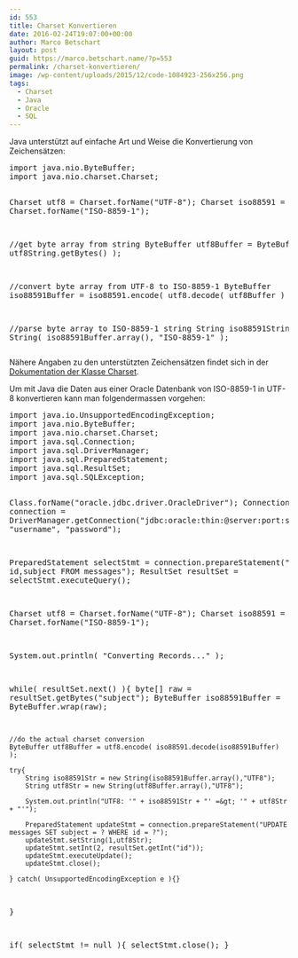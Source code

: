 ```yaml
---
id: 553
title: Charset Konvertieren
date: 2016-02-24T19:07:00+00:00
author: Marco Betschart
layout: post
guid: https://marco.betschart.name/?p=553
permalink: /charset-konvertieren/
image: /wp-content/uploads/2015/12/code-1084923-256x256.png
tags:
  - Charset
  - Java
  - Oracle
  - SQL
---
```

Java unterstützt auf einfache Art und Weise die Konvertierung von Zeichensätzen:

<div class="snippetcpt-wrap" id="snippet-564" data-id="564" data-edit="http://dev.marco-betschart.local/wp-admin/post.php?post=564&action=edit" data-copy="/wp-admin/export.php?type=jekyll&#038;snippet=b31d996337&#038;id=564" data-fullscreen="http://dev.marco-betschart.local/code-snippets/charset-convert/?full-screen=1">
  <pre class="prettyprint linenums lang-java" title="Charset Convert">import java.nio.ByteBuffer;
import java.nio.charset.Charset;

Charset utf8 = Charset.forName("UTF-8");
Charset iso88591 = Charset.forName("ISO-8859-1");

//get byte array from string
ByteBuffer utf8Buffer = ByteBuffer.wrap( utf8String.getBytes() );

//convert byte array from UTF-8 to ISO-8859-1
ByteBuffer iso88591Buffer = iso88591.encode( utf8.decode( utf8Buffer ) );

//parse byte array to ISO-8859-1 string
String iso88591String = new String( iso88591Buffer.array(), "ISO-8859-1" ); </pre>
</div>

Nähere Angaben zu den unterstützten Zeichensätzen findet sich in der <a href="https://docs.oracle.com/javase/7/docs/api/java/nio/charset/Charset.html" target="_blank">Dokumentation der Klasse Charset</a>.

Um mit Java die Daten aus einer Oracle Datenbank von ISO-8859-1 in UTF-8 konvertieren kann man folgendermassen vorgehen:

<div class="snippetcpt-wrap" id="snippet-552" data-id="552" data-edit="http://dev.marco-betschart.local/wp-admin/post.php?post=552&action=edit" data-copy="/wp-admin/export.php?type=jekyll&#038;snippet=b31d996337&#038;id=552" data-fullscreen="http://dev.marco-betschart.local/code-snippets/oracle-charset-convert/?full-screen=1">
  <pre class="prettyprint linenums lang-java" title="Oracle Charset Convert">import java.io.UnsupportedEncodingException;
import java.nio.ByteBuffer;
import java.nio.charset.Charset;
import java.sql.Connection;
import java.sql.DriverManager;
import java.sql.PreparedStatement;
import java.sql.ResultSet;
import java.sql.SQLException;

Class.forName("oracle.jdbc.driver.OracleDriver");
Connection connection = DriverManager.getConnection("jdbc:oracle:thin:@server:port:sid", "username", "password");

PreparedStatement selectStmt = connection.prepareStatement("SELECT id,subject FROM messages");
ResultSet resultSet = selectStmt.executeQuery();

Charset utf8 = Charset.forName("UTF-8");
Charset iso88591 = Charset.forName("ISO-8859-1");

System.out.println( "Converting Records..." );

while( resultSet.next() ){
    byte[] raw = resultSet.getBytes("subject");
    ByteBuffer iso88591Buffer = ByteBuffer.wrap(raw);

    //do the actual charset conversion
    ByteBuffer utf8Buffer = utf8.encode( iso88591.decode(iso88591Buffer) );
    
    try{
        String iso88591Str = new String(iso88591Buffer.array(),"UTF8");
        String utf8Str = new String(utf8Buffer.array(),"UTF8");
        
        System.out.println("UTF8: '" + iso88591Str + "' =&gt; '" + utf8Str + "'");
        
        PreparedStatement updateStmt = connection.prepareStatement("UPDATE messages SET subject = ? WHERE id = ?");
        updateStmt.setString(1,utf8Str);
        updateStmt.setInt(2, resultSet.getInt("id"));
        updateStmt.executeUpdate();
        updateStmt.close();
        
    } catch( UnsupportedEncodingException e ){}
}

if( selectStmt != null ){
    selectStmt.close();
}</pre>
</div>